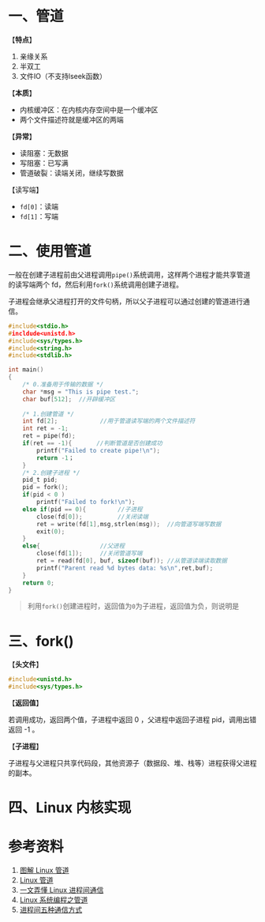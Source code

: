 # 一、管道

【**特点**】

1. 亲缘关系
2. 半双工
3. 文件IO（不支持lseek函数）

【**本质**】

* 内核缓冲区：在内核内存空间中是一个缓冲区
*  两个文件描述符就是缓冲区的两端

【**异常**】

* 读阻塞：无数据
* 写阻塞：已写满
* 管道破裂：读端关闭，继续写数据

【读写端】

* `fd[0]`：读端
* `fd[1]`：写端



# 二、使用管道

一般在创建子进程前由父进程调用`pipe()`系统调用，这样两个进程才能共享管道的读写端两个 fd，然后利用`fork()`系统调用创建子进程。

子进程会继承父进程打开的文件句柄，所以父子进程可以通过创建的管道进行通信。

```c
#include<stdio.h>
#incldude<unistd.h>
#include<sys/types.h>
#include<string.h>
#include<stdlib.h>

int main()
{
    /* 0.准备用于传输的数据 */
    char *msg = "This is pipe test.";
    char buf[512];  //开辟缓冲区
    
    /* 1.创建管道 */
    int fd[2];            //用于管道读写端的两个文件描述符
    int ret = -1;
    ret = pipe(fd);
    if(ret == -1){       //判断管道是否创建成功
        printf("Failed to create pipe!\n");
        return -1；
    }
    /* 2.创建子进程 */
    pid_t pid;
    pid = fork();
    if(pid < 0 )
        printf("Failed to fork!\n");
    else if(pid == 0){         //子进程
        close(fd[0]);          //关闭读端
        ret = write(fd[1],msg,strlen(msg));  //向管道写端写数据
        exit(0);
    }
    else{                 //父进程
        close(fd[1]);     //关闭管道写端
        ret = read(fd[0], buf, sizeof(buf)); //从管道读端读取数据
        printf("Parent read %d bytes data: %s\n",ret,buf);
    }
    return 0;
}
```

> 利用`fork()`创建进程时，返回值为`0`为子进程，返回值为负，则说明是



# 三、fork()

【**头文件**】

```c
#include<unistd.h>
#include<sys/types.h>
```

【**返回值**】

若调用成功，返回两个值，子进程中返回 0 ，父进程中返回子进程 pid，调用出错返回 -1 。

【**子进程**】

子进程与父进程只共享代码段，其他资源子（数据段、堆、栈等）进程获得父进程的副本。





# 四、Linux 内核实现





# 参考资料

1. [图解 Linux 管道](https://cloud.tencent.com/developer/article/1890707)
2. [Linux 管道](http://www.tlcement.com/36291.html)
3. [一文弄懂 Linux 进程间通信](https://zhuanlan.zhihu.com/p/461486127)
4. [Linux 系统编程之管道](https://cloud.tencent.com/developer/article/1007497)
5. [进程间五种通信方式](https://learnku.com/articles/44477)

